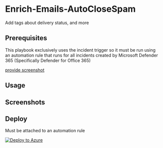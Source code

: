 # Enrich-Emails-AutoCloseSpam

Add tags about delivery status, and more

## Prerequisites

This playbook exclusively uses the incident trigger so it must be run using an automation rule that runs for all incidents created by Microsoft Defender 365 (Specifically Defender for Office 365)

[provide screenshot]()


## Usage



## Screenshots


## Deploy

Must be attached to an automation rule


[![Deploy to Azure](https://aka.ms/deploytoazurebutton)](https://portal.azure.com/#create/Microsoft.Template/uri/https%3A%2F%2Fraw.githubusercontent.com%2FJakeD-5Q%2FCustomPlaybooks%2Fmain%2FEnrich-Emails-AutoCloseSpam%2Fazuredeploy.json)
